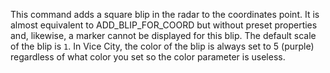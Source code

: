 This command adds a square blip in the radar to the coordinates point. It is almost equivalent to ADD_BLIP_FOR_COORD but without preset properties and, likewise, a marker cannot be displayed for this blip. The default scale of the blip is `1`. In Vice City, the color of the blip is always set to 5 (purple) regardless of what color you set so the color parameter is useless.
